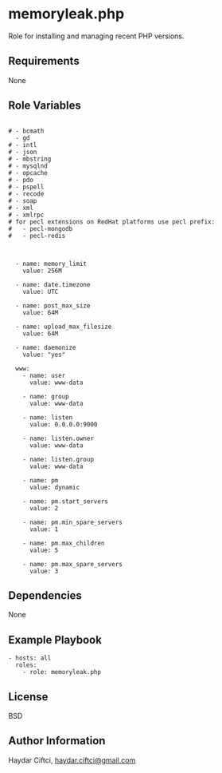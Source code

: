 memoryleak.php
=========

Role for installing and managing recent PHP versions.

Requirements
------------

None

Role Variables
--------------
```php_install_version: 7.2
```
```php_install_extensions:
# - bcmath
  - gd
# - intl
# - json
# - mbstring
# - mysqlnd
# - opcache
# - pdo
# - pspell
# - recode
# - soap
# - xml
# - xmlrpc
# for pecl extensions on RedHat platforms use pecl prefix:
#   - pecl-mongodb
#   - pecl-redis
```
```php_install_fpm: true
```
```php_install_cli: true
```
```php_ini_config:
  - name: memory_limit
    value: 256M

  - name: date.timezone
    value: UTC

  - name: post_max_size
    value: 64M

  - name: upload_max_filesize
    value: 64M
```
```php_fpm_config:
  - name: daemonize
    value: "yes"
```
```php_fpm_pools:
  www:
    - name: user
      value: www-data

    - name: group
      value: www-data

    - name: listen
      value: 0.0.0.0:9000

    - name: listen.owner
      value: www-data

    - name: listen.group
      value: www-data

    - name: pm
      value: dynamic

    - name: pm.start_servers
      value: 2

    - name: pm.min_spare_servers
      value: 1

    - name: pm.max_children
      value: 5

    - name: pm.max_spare_servers
      value: 3
```

Dependencies
------------

None

Example Playbook
----------------

    - hosts: all
      roles:
        - role: memoryleak.php

License
-------

BSD

Author Information
------------------

Haydar Ciftci, <haydar.ciftci@gmail.com>
